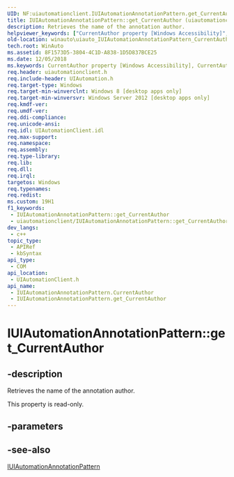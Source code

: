 ```yaml
---
UID: NF:uiautomationclient.IUIAutomationAnnotationPattern.get_CurrentAuthor
title: IUIAutomationAnnotationPattern::get_CurrentAuthor (uiautomationclient.h)
description: Retrieves the name of the annotation author.
helpviewer_keywords: ["CurrentAuthor property [Windows Accessibility]","CurrentAuthor property [Windows Accessibility]","IUIAutomationAnnotationPattern interface","IUIAutomationAnnotationPattern interface [Windows Accessibility]","CurrentAuthor property","IUIAutomationAnnotationPattern.CurrentAuthor","IUIAutomationAnnotationPattern.get_CurrentAuthor","IUIAutomationAnnotationPattern::CurrentAuthor","IUIAutomationAnnotationPattern::get_CurrentAuthor","get_CurrentAuthor","uiautomationclient/IUIAutomationAnnotationPattern::CurrentAuthor","uiautomationclient/IUIAutomationAnnotationPattern::get_CurrentAuthor","winauto.uiauto_IUIAutomationAnnotationPattern_CurrentAuthor"]
old-location: winauto\uiauto_IUIAutomationAnnotationPattern_CurrentAuthor.htm
tech.root: WinAuto
ms.assetid: 8F1573D5-3804-4C1D-A838-1D5D837BCE25
ms.date: 12/05/2018
ms.keywords: CurrentAuthor property [Windows Accessibility], CurrentAuthor property [Windows Accessibility],IUIAutomationAnnotationPattern interface, IUIAutomationAnnotationPattern interface [Windows Accessibility],CurrentAuthor property, IUIAutomationAnnotationPattern.CurrentAuthor, IUIAutomationAnnotationPattern.get_CurrentAuthor, IUIAutomationAnnotationPattern::CurrentAuthor, IUIAutomationAnnotationPattern::get_CurrentAuthor, get_CurrentAuthor, uiautomationclient/IUIAutomationAnnotationPattern::CurrentAuthor, uiautomationclient/IUIAutomationAnnotationPattern::get_CurrentAuthor, winauto.uiauto_IUIAutomationAnnotationPattern_CurrentAuthor
req.header: uiautomationclient.h
req.include-header: UIAutomation.h
req.target-type: Windows
req.target-min-winverclnt: Windows 8 [desktop apps only]
req.target-min-winversvr: Windows Server 2012 [desktop apps only]
req.kmdf-ver: 
req.umdf-ver: 
req.ddi-compliance: 
req.unicode-ansi: 
req.idl: UIAutomationClient.idl
req.max-support: 
req.namespace: 
req.assembly: 
req.type-library: 
req.lib: 
req.dll: 
req.irql: 
targetos: Windows
req.typenames: 
req.redist: 
ms.custom: 19H1
f1_keywords:
 - IUIAutomationAnnotationPattern::get_CurrentAuthor
 - uiautomationclient/IUIAutomationAnnotationPattern::get_CurrentAuthor
dev_langs:
 - c++
topic_type:
 - APIRef
 - kbSyntax
api_type:
 - COM
api_location:
 - UIAutomationClient.h
api_name:
 - IUIAutomationAnnotationPattern.CurrentAuthor
 - IUIAutomationAnnotationPattern.get_CurrentAuthor
---
```


# IUIAutomationAnnotationPattern::get_CurrentAuthor


## -description

Retrieves the name of the annotation author.  

This property is read-only.

## -parameters

## -see-also

<a href="https://docs.microsoft.com/windows/desktop/api/uiautomationclient/nn-uiautomationclient-iuiautomationannotationpattern">IUIAutomationAnnotationPattern</a>

